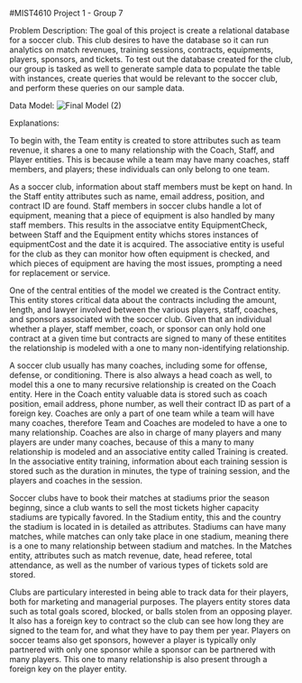 #MIST4610 Project 1 - Group 7


Problem Description:
The goal of this project is create a relational database for a soccer club. This club desires to have the database so it can run analytics on match revenues, training sessions, contracts, equipments, players, sponsors, and tickets. To test out the database created for the club, our group is tasked as well to generate sample data to populate the table with instances, create queries that would be relevant to the soccer club, and perform these queries on our sample data.


Data Model:
![Final Model (2)](https://github.com/RyanDyals/MIST-4610---Project-1---Group-7/assets/134531824/a6c53fbc-2915-4273-9927-9f393e22ddfa)

Explanations:

To begin with, the Team entity is created to store attributes such as team revenue, it shares a one to many relationship with the Coach, Staff, and Player entities. This is because while a team may have many coaches, staff members, and players; these individuals can only belong to one team.


As a soccer club, information about staff members must be kept on hand. In the Staff entity attributes such as name, email address, position, and contract ID are found. Staff members in soccer clubs handle a lot of equipment, meaning that a piece of equipment is also handled by many staff members. This results in the associatve entity EquipmentCheck, between Staff and the Equipment entity whichs stores instances of equipmentCost and the date it is acquired. The associative entity is useful for the club as they can monitor how often equipment is checked, and which pieces of equipment are having the most issues, prompting a need for replacement or service.

One of the central entities of the model we created is the Contract entity. This entity stores critical data about the contracts including the amount, length, and lawyer involved between the various players, staff, coaches, and sponsors associated with the soccer club. Given that an individual whether a player, staff member, coach, or sponsor can only hold one contract at a given time but contracts are signed to many of these entitites the relationship is modeled with a one to many non-identifying relationship.

A soccer club usually has many coaches, including some for offense, defense, or conditioning. There is also always a head coach as well, to model this a one to many recursive relationship is created on the Coach entity. Here in the Coach entity valuable data is stored such as coach position, email address, phone number, as well their contract ID as part of a foreign key. Coaches are only a part of one team while a team will have many coaches, therefore Team and Coaches are modeled to have a one to many relationship. Coaches are also in charge of many players and many players are under many coaches, because of this a many to many relationship is modeled and an associative entity called Training is created. In the associative entity training, information about each training session is stored such as the duration in minutes, the type of training session, and the players and coaches in the session.

Soccer clubs have to book their matches at stadiums prior the season beginng, since a club wants to sell the most tickets higher capacity stadiums are typically favored. In the Stadium entity, this and the country the stadium is located in is detailed as attributes. Stadiums can have many matches, while matches can only take place in one stadium, meaning there is a one to many relationship between stadium and matches. In the Matches entity, attributes such as match revenue, date, head referee, total attendance, as well as the number of various types of tickets sold are stored.

Clubs are particulary interested in being able to track data for their players, both for marketing and managerial purposes. The players entity stores data such as total goals scored, blocked, or balls stolen from an opposing player. It also has a foreign key to contract so the club can see how long they are signed to the team for, and what they have to pay them per year. Players on soccer teams also get sponsors, however a player is typically only partnered with only one sponsor while a sponsor can be partnered with many players. This one to many relationship is also present through a foreign key on the player entity. 








